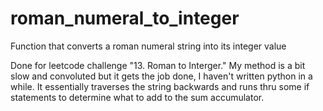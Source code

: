# roman_numeral_to_integer
Function that converts a roman numeral string into its integer value

Done for leetcode challenge "13. Roman to Interger." My method is a bit slow and convoluted but it gets the job done,
I haven't written python in a while. It essentially traverses the string backwards and runs thru some if statements
to determine what to add to the sum accumulator.
